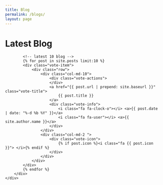 ```yaml
---
title: Blog
permalink: /blogs/
layout: page
---
```


<div class="row">
    <div class="col-lg-12 text-center">
        <div class="navy-line"></div>
        <h1>Latest Blog</h1>
    </div>
</div>

<div class="row">
    <div class="col-lg-8 col-lg-offset-2">
        <div class="wrapper wrapper-content animated fadeInRight">

            <!-- latest 10 blog -->
			{% for post in site.posts limit:10 %}
            <div class="vote-item">
                <div class="row">
                    <div class="col-md-10">
                        <div class="vote-actions">
                        </div>
                        <a href="{{ post.url | prepend: site.baseurl }}" class="vote-title">
                            {{ post.title }}
                        </a>
                        <div class="vote-info">                        
                            <i class="fa fa-clock-o"></i> <a>{{ post.date | date: "%-d %b %Y" }}</a>
                            <i class="fa fa-user"></i> <a>{{ site.author.name }}</a>
                        </div>
                    </div>
                    <div class="col-md-2 ">
                        <div class="vote-icon">
                            {% if post.icon %}<i class="fa {{ post.icon }}"> </i>{% endif %}
                        </div>
                    </div>
                </div>
            </div>
            {% endfor %}
        </div>
    </div>

</div>